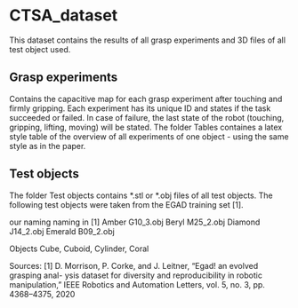 # CTSA_dataset

This dataset contains the results of all grasp experiments and 3D files of all test object used.

## Grasp experiments
Contains the capacitive map for each grasp experiment after touching and firmly gripping. Each experiment has its unique ID and states if the task succeeded or failed. In case of failure, the last state of the robot (touching, gripping, lifting, moving) will be stated.
The folder Tables containes a latex style table of the overview of all experiments of one object - using the same style as in the paper.

## Test objects

The folder Test objects contains *.stl or *.obj files of all test objects.
The following test objects were taken from the EGAD training set [1].

our naming	naming in [1]
Amber		G10_3.obj
Beryl		M25_2.obj
Diamond     J14_2.obj
Emerald	B09_2.obj

Objects Cube, Cuboid, Cylinder, Coral

Sources:
[1] D. Morrison, P. Corke, and J. Leitner, “Egad! an evolved grasping anal-
ysis dataset for diversity and reproducibility in robotic manipulation,”
IEEE Robotics and Automation Letters, vol. 5, no. 3, pp. 4368–4375,
2020